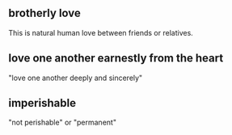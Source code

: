 ## brotherly love ##

This is natural human love between friends or relatives.

## love one another earnestly from the heart ##

"love one another deeply and sincerely"

## imperishable ##

"not perishable" or "permanent"